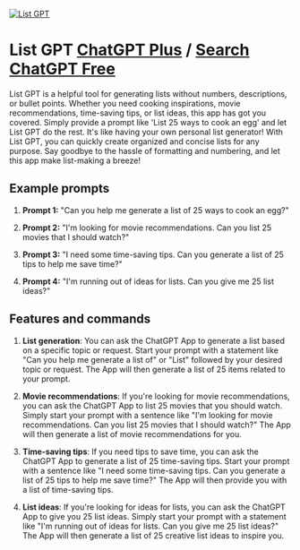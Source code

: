 
[![List GPT](https://files.oaiusercontent.com/file-TYFT7RMWEgjAhB5zbLzI0eUs?se=2123-10-17T03%3A19%3A05Z&sp=r&sv=2021-08-06&sr=b&rscc=max-age%3D31536000%2C%20immutable&rscd=attachment%3B%20filename%3Da5771735-8df0-4e12-9154-2df156d71df1.png&sig=Cfz6ypxZHgqECOvyV%2BgNBbR%2BTjrelGtAn27TLRv4h3Q%3D)](https://chat.openai.com/g/g-9NLD1n1fR-list-gpt)

# List GPT [ChatGPT Plus](https://chat.openai.com/g/g-9NLD1n1fR-list-gpt) / [Search ChatGPT Free](https://gptcall.net/index.html#/?search=List%20GPT)

List GPT is a helpful tool for generating lists without numbers, descriptions, or bullet points. Whether you need cooking inspirations, movie recommendations, time-saving tips, or list ideas, this app has got you covered. Simply provide a prompt like 'List 25 ways to cook an egg' and let List GPT do the rest. It's like having your own personal list generator! With List GPT, you can quickly create organized and concise lists for any purpose. Say goodbye to the hassle of formatting and numbering, and let this app make list-making a breeze!

## Example prompts

1. **Prompt 1:** "Can you help me generate a list of 25 ways to cook an egg?"

2. **Prompt 2:** "I'm looking for movie recommendations. Can you list 25 movies that I should watch?"

3. **Prompt 3:** "I need some time-saving tips. Can you generate a list of 25 tips to help me save time?"

4. **Prompt 4:** "I'm running out of ideas for lists. Can you give me 25 list ideas?"

## Features and commands

1. **List generation**: You can ask the ChatGPT App to generate a list based on a specific topic or request. Start your prompt with a statement like "Can you help me generate a list of" or "List" followed by your desired topic or request. The App will then generate a list of 25 items related to your prompt.

2. **Movie recommendations**: If you're looking for movie recommendations, you can ask the ChatGPT App to list 25 movies that you should watch. Simply start your prompt with a sentence like "I'm looking for movie recommendations. Can you list 25 movies that I should watch?" The App will then generate a list of movie recommendations for you.

3. **Time-saving tips**: If you need tips to save time, you can ask the ChatGPT App to generate a list of 25 time-saving tips. Start your prompt with a sentence like "I need some time-saving tips. Can you generate a list of 25 tips to help me save time?" The App will then provide you with a list of time-saving tips.

4. **List ideas**: If you're looking for ideas for lists, you can ask the ChatGPT App to give you 25 list ideas. Simply start your prompt with a statement like "I'm running out of ideas for lists. Can you give me 25 list ideas?" The App will then generate a list of 25 creative list ideas to inspire you.


